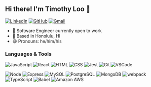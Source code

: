 ## Hi there! I'm Timothy Loo 👋

[![LinkedIn](https://img.shields.io/badge/Timothy%20Loo%20-%230077B5.svg?&style=flat-square&logo=linkedin&logoColor=white&link=https://www.linkedin.com/in/timothy-j-loo/)](https://www.linkedin.com/in/timothy-j-loo/)
[![GitHub](https://img.shields.io/badge/Timothy%20Loo%20-%23121011.svg?&style=flat-square&logo=github&logoColor=white&link=https://github.com/TimothyLoo)](https://github.com/TimothyLoo)
[![Gmail](https://img.shields.io/badge/Timothy%20Loo%20-%23D14836.svg?&style=flat-square&logo=gmail&logoColor=white&link=mailto:TimothyLoo07@gmail.com)](mailto:TimothyLoo07@gmail.com)

- :office: Software Engineer currently open to work
- :round_pushpin: Based in Honolulu, HI
- :smile: Pronouns: he/him/his

### Languages & Tools
![JavaScript](https://img.shields.io/badge/JavaScript%20-%23323330.svg?&style=flat-square&logo=javascript&logoColor=%23F7DF1E)
![React](https://img.shields.io/badge/React%20-%2320232a.svg?&style=flat-square&logo=react&logoColor=%2361DAFB)
![HTML](https://img.shields.io/badge/HTML5%20-%23E34F26.svg?&style=flat-square&logo=html5&logoColor=white)
![CSS](https://img.shields.io/badge/CSS3%20-%231572B6.svg?&style=flat-square&logo=css3&logoColor=white)
![Jest](https://img.shields.io/badge/Jest%20-%23C21325.svg?&style=flat-square&logo=Jest&logoColor=white)
![Git](https://img.shields.io/badge/Git%20-%23F05033.svg?&style=flat-square&logo=git&logoColor=white)
![VSCode](https://img.shields.io/badge/VS%20Code%20-%23007ACC.svg?&style=flat-square&logo=visual-studio-code&logoColor=white)

![Node](https://img.shields.io/badge/Node.js%20-%2343853D.svg?&style=flat-square&logo=node.js&logoColor=white)
![Express](https://img.shields.io/badge/Express%20-%23404d59.svg?&style=flat-square)
![MySQL](https://img.shields.io/badge/MySQL-%2300f.svg?&style=flat-square&logo=mysql&logoColor=white)
![PostgreSQL](https://img.shields.io/badge/PostgreSQL-%23316192.svg?&style=flat-square&logo=postgresql&logoColor=white)
![MongoDB](https://img.shields.io/badge/MongoDB-%234ea94b.svg?&style=flat-square&logo=mongodb&logoColor=white)
![webpack](https://img.shields.io/badge/webpack%20-%238DD6F9.svg?&style=flat-square&logo=webpack&logoColor=black)
![TypeScript](https://img.shields.io/badge/TypeScript-007ACC?style=flat-square&logo=typescript&logoColor=white)
![Babel](	https://img.shields.io/badge/Babel-F9DC3E?style=flat-square&logo=babel&logoColor=white)
![Amazon AWS](https://img.shields.io/badge/Amazon_AWS-FF9900?style=flat-square&logo=amazonaws&logoColor=white)
